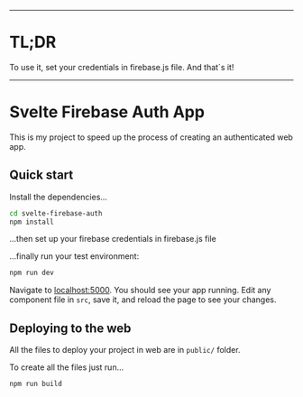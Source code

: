 
---
# TL;DR

To use it, set your credentials in firebase.js file. And that´s it!

---

# Svelte Firebase Auth App

This is my project to speed up the process of creating an authenticated web app. 

## Quick start

Install the dependencies...

```bash
cd svelte-firebase-auth
npm install
```

...then set up your firebase credentials in firebase.js file

...finally run your test environment:

```bash
npm run dev
```

Navigate to [localhost:5000](http://localhost:5000). You should see your app running. Edit any component file in `src`, save it, and reload the page to see your changes.


## Deploying to the web

All the files to deploy your project in web are in `public/` folder.

To create all the files just run...

```bash
npm run build
```
